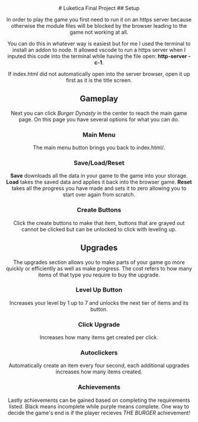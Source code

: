 <div align="center" />
# Luketica Final Project
## Setup

In order to play the game you first need to run it on an https server because otherwise the module files will be blocked by the browser leading to the game not working at all.

You can do this in whatever way is easiest but for me I used the terminal to install an addon to node. It allowed vscode to run a https server when I inputed this code into the terminal while having the file open: **http-server -c-1**.

If index.html did not automatically open into the server browser, open it up first as it is the title screen.

## Gameplay

Next you can click *Burger Dynasty* in the center to reach the main game page. On this page you have several options for what you can do.

### Main Menu

The main menu button brings you back to index.html/\.

### Save/Load/Reset

**Save** downloads all the data in your game to the game into your storage.
**Load** takes the saved data and applies it back into the browser game.
**Reset** takes all the progress you have made and sets it to zero allowing you to start over again from scratch.

### Create Buttons

Click the create buttons to make that item, buttons that are grayed out cannot be clicked but can be unlocked to click with leveling up.

## Upgrades

The upgrades section allows you to make parts of your game go more quickly or efficiently as well as make progress. The cost refers to how many items of that type you require to buy the upgrade.

### Level Up Button

Increases your level by 1 up to 7 and unlocks the next tier of items and its button.

### Click Upgrade

Increases how many items get created per click.

### Autoclickers

Automatically create an item every four second, each additional upgrades increases how many items created.

### Achievements

Lastly achievements can be gained based on completing the requirements listed. Black means incomplete while purple means complete. One way to decide the game's end is if the player recieves *THE BURGER* achievement!

